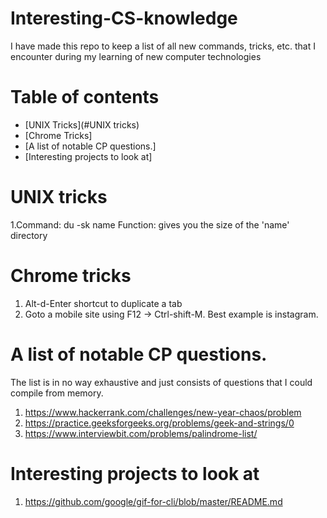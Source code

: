 # Interesting-CS-knowledge
I have made this repo to keep a list of all new commands, tricks, etc. that I encounter during my learning of new computer technologies

# Table of contents
- [UNIX Tricks](#UNIX tricks)
- [Chrome Tricks]
- [A list of notable CP questions.]
- [Interesting projects to look at]

# UNIX tricks
1.Command: du -sk name    Function: gives you the size of the 'name' directory

# Chrome tricks
1. Alt-d-Enter shortcut to duplicate a tab
2. Goto a mobile site using F12 -> Ctrl-shift-M. Best example is instagram.


# A list of notable CP questions.
The list is in no way exhaustive and just consists of questions that I could compile from memory. 
1. https://www.hackerrank.com/challenges/new-year-chaos/problem
2. https://practice.geeksforgeeks.org/problems/geek-and-strings/0
3. https://www.interviewbit.com/problems/palindrome-list/

# Interesting projects to look at
1. https://github.com/google/gif-for-cli/blob/master/README.md
